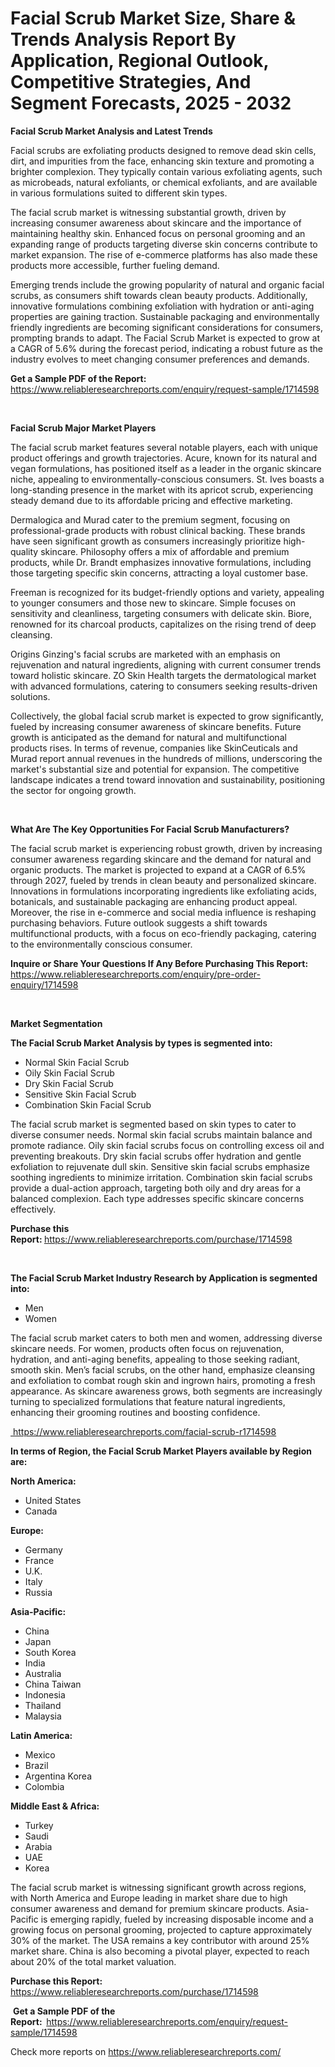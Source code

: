 <p><h1>Facial Scrub Market Size, Share & Trends Analysis Report By Application, Regional Outlook, Competitive Strategies, And Segment Forecasts, 2025 - 2032</h1></p><p><strong>Facial Scrub Market Analysis and Latest Trends</strong></p>
<p><p>Facial scrubs are exfoliating products designed to remove dead skin cells, dirt, and impurities from the face, enhancing skin texture and promoting a brighter complexion. They typically contain various exfoliating agents, such as microbeads, natural exfoliants, or chemical exfoliants, and are available in various formulations suited to different skin types.</p><p>The facial scrub market is witnessing substantial growth, driven by increasing consumer awareness about skincare and the importance of maintaining healthy skin. Enhanced focus on personal grooming and an expanding range of products targeting diverse skin concerns contribute to market expansion. The rise of e-commerce platforms has also made these products more accessible, further fueling demand.</p><p>Emerging trends include the growing popularity of natural and organic facial scrubs, as consumers shift towards clean beauty products. Additionally, innovative formulations combining exfoliation with hydration or anti-aging properties are gaining traction. Sustainable packaging and environmentally friendly ingredients are becoming significant considerations for consumers, prompting brands to adapt. The Facial Scrub Market is expected to grow at a CAGR of 5.6% during the forecast period, indicating a robust future as the industry evolves to meet changing consumer preferences and demands.</p></p>
<p><strong>Get a Sample PDF of the Report:&nbsp;</strong> <a href="https://www.reliableresearchreports.com/enquiry/request-sample/1714598?utm_campaign=3059&utm_medium=2&utm_source=Github&utm_content=ia&utm_term=04042025&utm_id=facial-scrub">https://www.reliableresearchreports.com/enquiry/request-sample/1714598</a></p>
<p>&nbsp;</p>
<p><strong>Facial Scrub Major Market Players</strong></p>
<p><p>The facial scrub market features several notable players, each with unique product offerings and growth trajectories. Acure, known for its natural and vegan formulations, has positioned itself as a leader in the organic skincare niche, appealing to environmentally-conscious consumers. St. Ives boasts a long-standing presence in the market with its apricot scrub, experiencing steady demand due to its affordable pricing and effective marketing.</p><p>Dermalogica and Murad cater to the premium segment, focusing on professional-grade products with robust clinical backing. These brands have seen significant growth as consumers increasingly prioritize high-quality skincare. Philosophy offers a mix of affordable and premium products, while Dr. Brandt emphasizes innovative formulations, including those targeting specific skin concerns, attracting a loyal customer base.</p><p>Freeman is recognized for its budget-friendly options and variety, appealing to younger consumers and those new to skincare. Simple focuses on sensitivity and cleanliness, targeting consumers with delicate skin. Biore, renowned for its charcoal products, capitalizes on the rising trend of deep cleansing. </p><p>Origins Ginzing's facial scrubs are marketed with an emphasis on rejuvenation and natural ingredients, aligning with current consumer trends toward holistic skincare. ZO Skin Health targets the dermatological market with advanced formulations, catering to consumers seeking results-driven solutions.</p><p>Collectively, the global facial scrub market is expected to grow significantly, fueled by increasing consumer awareness of skincare benefits. Future growth is anticipated as the demand for natural and multifunctional products rises. In terms of revenue, companies like SkinCeuticals and Murad report annual revenues in the hundreds of millions, underscoring the market's substantial size and potential for expansion. The competitive landscape indicates a trend toward innovation and sustainability, positioning the sector for ongoing growth.</p></p>
<p>&nbsp;</p>
<p><strong>What Are The Key Opportunities For Facial Scrub Manufacturers?</strong></p>
<p><p>The facial scrub market is experiencing robust growth, driven by increasing consumer awareness regarding skincare and the demand for natural and organic products. The market is projected to expand at a CAGR of 6.5% through 2027, fueled by trends in clean beauty and personalized skincare. Innovations in formulations incorporating ingredients like exfoliating acids, botanicals, and sustainable packaging are enhancing product appeal. Moreover, the rise in e-commerce and social media influence is reshaping purchasing behaviors. Future outlook suggests a shift towards multifunctional products, with a focus on eco-friendly packaging, catering to the environmentally conscious consumer.</p></p>
<p><strong>Inquire or Share Your Questions If Any Before Purchasing This Report:</strong> <a href="https://www.reliableresearchreports.com/enquiry/pre-order-enquiry/1714598?utm_campaign=3059&utm_medium=2&utm_source=Github&utm_content=ia&utm_term=04042025&utm_id=facial-scrub">https://www.reliableresearchreports.com/enquiry/pre-order-enquiry/1714598</a></p>
<p>&nbsp;</p>
<p><strong>Market Segmentation</strong></p>
<p><strong>The Facial Scrub Market Analysis by types is segmented into:</strong></p>
<p><ul><li>Normal Skin Facial Scrub</li><li>Oily Skin Facial Scrub</li><li>Dry Skin Facial Scrub</li><li>Sensitive Skin Facial Scrub</li><li>Combination Skin Facial Scrub</li></ul></p>
<p><p>The facial scrub market is segmented based on skin types to cater to diverse consumer needs. Normal skin facial scrubs maintain balance and promote radiance. Oily skin facial scrubs focus on controlling excess oil and preventing breakouts. Dry skin facial scrubs offer hydration and gentle exfoliation to rejuvenate dull skin. Sensitive skin facial scrubs emphasize soothing ingredients to minimize irritation. Combination skin facial scrubs provide a dual-action approach, targeting both oily and dry areas for a balanced complexion. Each type addresses specific skincare concerns effectively.</p></p>
<p><strong>Purchase this Report:&nbsp;</strong><a href="https://www.reliableresearchreports.com/purchase/1714598?utm_campaign=3059&utm_medium=2&utm_source=Github&utm_content=ia&utm_term=04042025&utm_id=facial-scrub">https://www.reliableresearchreports.com/purchase/1714598</a></p>
<p>&nbsp;</p>
<p><strong>The Facial Scrub Market Industry Research by Application is segmented into:</strong></p>
<p><ul><li>Men</li><li>Women</li></ul></p>
<p><p>The facial scrub market caters to both men and women, addressing diverse skincare needs. For women, products often focus on rejuvenation, hydration, and anti-aging benefits, appealing to those seeking radiant, smooth skin. Men’s facial scrubs, on the other hand, emphasize cleansing and exfoliation to combat rough skin and ingrown hairs, promoting a fresh appearance. As skincare awareness grows, both segments are increasingly turning to specialized formulations that feature natural ingredients, enhancing their grooming routines and boosting confidence.</p></p>
<p><a href="https://www.reliableresearchreports.com/facial-scrub-r1714598?utm_campaign=3059&utm_medium=2&utm_source=Github&utm_content=ia&utm_term=04042025&utm_id=facial-scrub">&nbsp;https://www.reliableresearchreports.com/facial-scrub-r1714598</a></p>
<p><strong>In terms of Region, the Facial Scrub Market Players available by Region are:</strong></p>
<p>
    <p> <strong> North America: </strong>
        <ul>
            <li>United States</li>
            <li>Canada</li>
        </ul>
        </p> 
    <p> <strong> Europe: </strong>
        <ul>
            <li>Germany</li>
            <li>France</li>
            <li>U.K.</li>
            <li>Italy</li>
            <li>Russia</li>
        </ul>
        </p> 
    <p> <strong> Asia-Pacific: </strong>
        <ul>
            <li>China</li>
            <li>Japan</li>
            <li>South Korea</li>
            <li>India</li>
            <li>Australia</li>
            <li>China Taiwan</li>
            <li>Indonesia</li>
            <li>Thailand</li>
            <li>Malaysia</li>
        </ul>
        </p> 
    <p> <strong> Latin America: </strong>
        <ul>
            <li>Mexico</li>
            <li>Brazil</li>
            <li>Argentina Korea</li>
            <li>Colombia</li>
        </ul>
        </p> 
    <p> <strong> Middle East & Africa: </strong>
        <ul>
            <li>Turkey</li>
            <li>Saudi</li>
            <li>Arabia</li>
            <li>UAE</li>
            <li>Korea</li>
        </ul>
    </p>
    </p>
<p><p>The facial scrub market is witnessing significant growth across regions, with North America and Europe leading in market share due to high consumer awareness and demand for premium skincare products. Asia-Pacific is emerging rapidly, fueled by increasing disposable income and a growing focus on personal grooming, projected to capture approximately 30% of the market. The USA remains a key contributor with around 25% market share. China is also becoming a pivotal player, expected to reach about 20% of the total market valuation.</p></p>
<p><strong>Purchase this Report: </strong><a href="https://www.reliableresearchreports.com/purchase/1714598?utm_campaign=3059&utm_medium=2&utm_source=Github&utm_content=ia&utm_term=04042025&utm_id=facial-scrub">https://www.reliableresearchreports.com/purchase/1714598</a></p>
<p>&nbsp;<strong>Get a Sample PDF of the Report:&nbsp;&nbsp;</strong><a href="https://www.reliableresearchreports.com/enquiry/request-sample/1714598?utm_campaign=3059&utm_medium=2&utm_source=Github&utm_content=ia&utm_term=04042025&utm_id=facial-scrub">https://www.reliableresearchreports.com/enquiry/request-sample/1714598</a></p>
<p><strong></strong></p>
<p>Check more reports on <a href="https://www.reliableresearchreports.com/?utm_campaign=3059&utm_medium=2&utm_source=Github&utm_content=ia&utm_term=04042025&utm_id=facial-scrub">https://www.reliableresearchreports.com/</a></p>